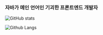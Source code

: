 ### 자바가 메인 언어인 기괴한 프론트엔드 개발자

![GitHub stats](https://github-readme-stats.vercel.app/api?username=goldfrosch&show_icons=true&theme=tokyonight)

![Github Langs](https://github-readme-stats.vercel.app/api/top-langs/?username=goldfrosch&layout=compact&theme=tokyonight)
